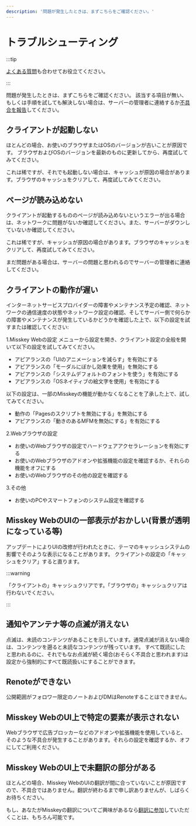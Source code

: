 ```yaml
---
description: '問題が発生したときは、まずこちらをご確認ください。'
---
```


# トラブルシューティング

:::tip

[よくある質問](./faq.md)も合わせてお役立てください。

:::

問題が発生したときは、まずこちらをご確認ください。
該当する項目が無い、もしくは手順を試しても解決しない場合は、サーバーの管理者に連絡するか[不具合を報告](../../about-misskey/#議論に参加する)してください。

## クライアントが起動しない

ほとんどの場合、お使いのブラウザまたはOSのバージョンが古いことが原因です。
ブラウザおよびOSのバージョンを最新のものに更新してから、再度試してみてください。

これは稀ですが、それでも起動しない場合は、キャッシュが原因の場合があります。ブラウザのキャッシュをクリアして、再度試してみてください。

## ページが読み込めない

クライアントが起動するもののページが読み込めないというエラーが出る場合は、ネットワークに問題がないか確認してください。また、サーバーがダウンしていないか確認してください。

これは稀ですが、キャッシュが原因の場合があります。ブラウザのキャッシュをクリアして、再度試してみてください。

まだ問題がある場合は、サーバーの問題と思われるのでサーバーの管理者に連絡してください。

## クライアントの動作が遅い

インターネットサービスプロバイダーの障害やメンテナンス予定の確認、ネットワークの通信速度の状態やネットワーク設定の確認、そしてサーバー側で何らかの障害やメンテナンスが発生しているかどうかを確認した上で、以下の設定を試すまたは確認してください:

1.Misskey Webの設定
メニューから設定を開き、クライアント設定の全般を開いて以下の設定を試してみてください。

- アピアランスの「UIのアニメーションを減らす」を有効にする
- アピアランスの「モーダルにぼかし効果を使用」を無効にする
- アピアランスの「システムデフォルトのフォントを使う」を有効にする
- アピアランスの「OSネイティブの絵文字を使用」を有効にする

以下の設定は、一部のMisskeyの機能が動かなくなることを了承した上で、試してみてください。

- 動作の「Pagesのスクリプトを無効にする」を無効にする
- アピアランスの「動きのあるMFMを無効にする」を有効にする

2.Webブラウザの設定

- お使いのWebブラウザの設定でハードウェアアクセラレーションを有効にする
- お使いのWebブラウザのアドオンや拡張機能の設定を確認するか、それらの機能をオフにする
- お使いのWebブラウザのその他の設定を確認する

3.その他

- お使いのPCやスマートフォンのシステム設定を確認する

## Misskey WebのUIの一部表示がおかしい(背景が透明になっている等)

アップデートによりUIの改修が行われたときに、テーマのキャッシュシステムの影響でそのような表示になることがあります。
クライアントの設定の「キャッシュをクリア」すると直ります。

:::warning

「クライアントの」キャッシュクリアです。「ブラウザの」キャッシュクリアは行わないでください。

:::

## 通知やアンテナ等の点滅が消えない

点滅は、未読のコンテンツがあることを示しています。通常点滅が消えない場合は、コンテンツを遡ると未読なコンテンツが残っています。
すべて既読にしたと思われるのに、それでもなお点滅が続く場合(おそらく不具合と思われます)は設定から強制的にすべて既読扱いにすることができます。

## Renoteができない

公開範囲がフォロワー限定のノートおよびDMはRenoteすることはできません。

## Misskey WebのUI上で特定の要素が表示されない

Webブラウザで広告ブロッカーなどのアドオンや拡張機能を使用していると、そのような不具合が発生することがあります。それらの設定を確認するか、オフにしてご利用ください。

## Misskey WebのUI上で未翻訳の部分がある

ほとんどの場合、Misskey WebのUIの翻訳が間に合っていないことが原因ですので、不具合ではありません。翻訳が終わるまで申し訳ありませんが、しばらくお待ちください。

もし、あなたがMisskeyの翻訳についてご興味があるなら[翻訳に参加](../../about-misskey/#テキストを翻訳する)していただくことは、もちろん可能です。
